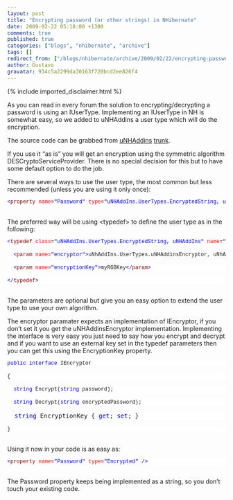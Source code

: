```yaml
---
layout: post
title: "Encrypting password (or other strings) in NHibernate"
date: 2009-02-22 05:18:00 +1300
comments: true
published: true
categories: ["blogs", "nhibernate", "archive"]
tags: []
redirect_from: ["/blogs/nhibernate/archive/2009/02/22/encrypting-password-or-other-strings-in-nhibernate.aspx"]
author: Gustavo
gravatar: 934c5a2299da30163f720bcd2ee826f4
---
```

{% include imported_disclaimer.html %}
<p>As you can read in every forum the solution to encrypting/decrypting a password is using an IUserType. Implementing an IUserType in NH is somewhat easy, so we added to uNHAddins a user type which will do the encryption.</p>
<p>The source code can be grabbed from <a href="http://code.google.com/p/unhaddins/" target="_blank">uNHAddins</a> <a href="http://unhaddins.googlecode.com/svn/trunk/" target="_blank">trunk</a>.</p>
<p>If you use it &ldquo;as is&rdquo; you will get an encryption using the symmetric algorithm DESCryptoServiceProvider. There is no special decision for this but to have some default option to do the job.</p>
<p>There are several ways to use the user type, the most common but less recommended (unless you are using it only once):</p>
<pre><pre style="margin: 0em; font-size: 12px; width: 100%; font-family: consolas,'Courier New',courier,monospace; background-color: #ffffff;"><span style="color: #0000ff;">&lt;</span><span style="color: #800000;">property</span> <span style="color: #ff0000;">name</span>=<span style="color: #0000ff;">"Password"</span> <span style="color: #ff0000;">type</span>=<span style="color: #0000ff;">"</span><span style="color: #0000ff;">uNHAddIns.UserTypes.EncryptedString, uNHAddins</span><span style="color: #0000ff;">"</span> <span style="color: #0000ff;">/&gt;</span></pre>
</pre>
<p>
The preferred way will be using &lt;typedef&gt; to define the user type as in the following:</p>
<pre><pre style="margin: 0em; font-size: 12px; width: 100%; font-family: consolas,'Courier New',courier,monospace; background-color: #ffffff;"><span style="color: #0000ff;">&lt;</span><span style="color: #800000;">typedef</span> <span style="color: #ff0000;">class</span>=<span style="color: #0000ff;">"uNHAddIns.UserTypes.EncryptedString, uNHAddIns"</span> <span style="color: #ff0000;">name</span>=<span style="color: #0000ff;">"Encrypted"</span><span style="color: #0000ff;">&gt;</span></pre>
<pre style="margin: 0em; font-size: 12px; width: 100%; font-family: consolas,'Courier New',courier,monospace; background-color: #ffffff;">  <span style="color: #0000ff;">&lt;</span><span style="color: #800000;">param</span> <span style="color: #ff0000;">name</span>=<span style="color: #0000ff;">"encryptor"</span><span style="color: #0000ff;">&gt;</span>uNhAddIns.UserTypes.uNHAddinsEncryptor, uNhAddIns<span style="color: #0000ff;">&lt;/</span><span style="color: #800000;">param</span><span style="color: #0000ff;">&gt;</span></pre>
<pre style="margin: 0em; font-size: 12px; width: 100%; font-family: consolas,'Courier New',courier,monospace; background-color: #ffffff;">  <span style="color: #0000ff;">&lt;</span><span style="color: #800000;">param</span> <span style="color: #ff0000;">name</span>=<span style="color: #0000ff;">"encryptionKey"</span><span style="color: #0000ff;">&gt;</span>myRGBKey<span style="color: #0000ff;">&lt;/</span><span style="color: #800000;">param</span><span style="color: #0000ff;">&gt;</span></pre>
<pre style="margin: 0em; font-size: 12px; width: 100%; font-family: consolas,'Courier New',courier,monospace; background-color: #ffffff;"><span style="color: #0000ff;">&lt;/</span><span style="color: #800000;">typedef</span><span style="color: #0000ff;">&gt;</span></pre>
</pre>
<p>The parameters are optional but give you an easy option to extend the user type to use your own algorithm.</p>
<p>The encryptor paramater expects an implementation of IEncryptor, if you don&rsquo;t set it you get the uNHAddinsEncryptor implementation. Implementing the interface is very easy you just need to say how you encrypt and decrypt and if you want to use an external key set in the typedef parameters then you can get this using the EncryptionKey property.</p>
<pre><pre style="margin: 0em; font-size: 12px; width: 100%; font-family: consolas,'Courier New',courier,monospace; background-color: #ffffff;"><span style="color: #0000ff;">public</span> <span style="color: #0000ff;">interface</span> IEncryptor</pre>
<pre style="margin: 0em; font-size: 12px; width: 100%; font-family: consolas,'Courier New',courier,monospace; background-color: #ffffff;">{</pre>
<pre style="margin: 0em; font-size: 12px; width: 100%; font-family: consolas,'Courier New',courier,monospace; background-color: #ffffff;">  <span style="color: #0000ff;">string</span> Encrypt(<span style="color: #0000ff;">string</span> password);</pre>
<pre style="margin: 0em; font-size: 12px; width: 100%; font-family: consolas,'Courier New',courier,monospace; background-color: #ffffff;">  <span style="color: #0000ff;">string</span> Decrypt(<span style="color: #0000ff;">string</span> encryptedPassword);</pre>
<pre style="margin: 0em; width: 100%; background-color: #ffffff;" size="12px" face="consolas,'Courier New',courier,monospace">  <span style="color: #0000ff;">string</span> EncryptionKey { <span style="color: #0000ff;">get</span>; <span style="color: #0000ff;">set</span>; }</pre>
<pre style="margin: 0em; font-size: 12px; width: 100%; font-family: consolas,'Courier New',courier,monospace; background-color: #ffffff;">}</pre>
</pre>
<p>Using it now in your code is as easy as:</p>
<pre><pre style="margin: 0em; font-size: 12px; width: 100%; font-family: consolas,'Courier New',courier,monospace; background-color: #ffffff;"><span style="color: #0000ff;">&lt;</span><span style="color: #800000;">property</span> <span style="color: #ff0000;">name</span>=<span style="color: #0000ff;">"Password"</span> <span style="color: #ff0000;">type</span>=<span style="color: #0000ff;">"Encrypted"</span> <span style="color: #0000ff;">/&gt;</span></pre>
</pre>
<p>The Password property keeps being implemented as a string, so you don&rsquo;t touch your existing code.</p>
